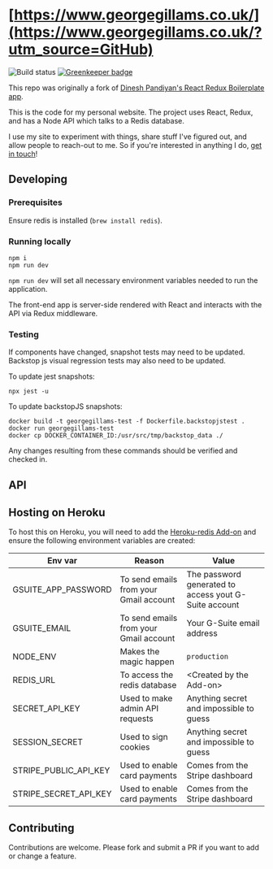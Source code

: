 # [https://www.georgegillams.co.uk/](https://www.georgegillams.co.uk/?utm_source=GitHub)

![Build status](https://api.travis-ci.org/georgegillams/georgegillams.co.uk.svg?branch=master)
[![Greenkeeper badge](https://badges.greenkeeper.io/georgegillams/georgegillams.co.uk.svg)](https://greenkeeper.io/)

This repo was originally a fork of [Dinesh Pandiyan's React Redux Boilerplate app](https://github.com/flexdinesh/react-redux-boilerplate).

This is the code for my personal website. The project uses React, Redux, and has a Node API which talks to a Redis database.

I use my site to experiment with things, share stuff I've figured out, and allow people to reach-out to me. So if you're interested in anything I do, [get in touch](https://www.georgegillams.co.uk/contact?utm_source=GitHub)!

## Developing

### Prerequisites

Ensure redis is installed (`brew install redis`).

### Running locally

```
npm i
npm run dev
```

`npm run dev` will set all necessary environment variables needed to run the application.

The front-end app is server-side rendered with React and interacts with the API via Redux middleware.

### Testing

If components have changed, snapshot tests may need to be updated. Backstop js visual regression tests may also need to be updated.

To update jest snapshots:
```
npx jest -u
```

To update backstopJS snapshots:
```
docker build -t georgegillams-test -f Dockerfile.backstopjstest .
docker run georgegillams-test
docker cp DOCKER_CONTAINER_ID:/usr/src/tmp/backstop_data ./
```

Any changes resulting from these commands should be verified and checked in.

## API

## Hosting on Heroku
To host this on Heroku, you will need to add the [Heroku-redis Add-on](https://devcenter.heroku.com/articles/heroku-redis) and ensure the following environment variables are created:

| Env var                    | Reason                                 | Value                                                |
| -------------------------- | -------------------------------------- | -----------------------------------------------------|
| GSUITE_APP_PASSWORD        | To send emails from your Gmail account | The password generated to access yout G-Suite account|
| GSUITE_EMAIL               | To send emails from your Gmail account | Your G-Suite email address                           |
| NODE_ENV                   | Makes the magic happen                 | `production`                                         |
| REDIS_URL                  | To access the redis database           | \<Created by the Add-on\>                            |
| SECRET_API_KEY             | Used to make admin API requests        | Anything secret and impossible to guess              |
| SESSION_SECRET             | Used to sign cookies                   | Anything secret and impossible to guess              |
| STRIPE_PUBLIC_API_KEY      | Used to enable card payments           | Comes from the Stripe dashboard                      |
| STRIPE_SECRET_API_KEY      | Used to enable card payments           | Comes from the Stripe dashboard                      |

## Contributing
Contributions are welcome. Please fork and submit a PR if you want to add or change a feature.
